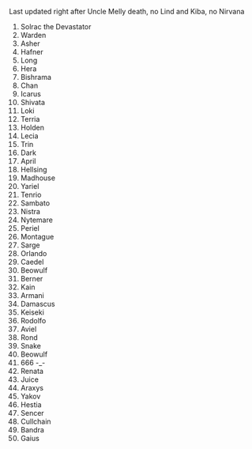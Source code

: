 Last updated right after Uncle Melly death, no Lind and Kiba, no Nirvana 
1. Solrac the Devastator
2. Warden
3. Asher
4. Hafner
5. Long
6. Hera
7. Bishrama
8. Chan
9. Icarus
10. Shivata
11. Loki
12. Terria
13. Holden
14. Lecia
15. Trin
16. Dark
17. April
18. Hellsing
19. Madhouse
20. Yariel
21. Tenrio
22. Sambato
23. Nistra
24. Nytemare
25. Periel
26. Montague
27. Sarge
28. Orlando
29. Caedel
30. Beowulf
31. Berner
32. Kain
33. Armani
34. Damascus
35. Keiseki
36. Rodolfo
37. Aviel
38. Rond
39. Snake
40. Beowulf
41. 666 -_-
42. Renata
43. Juice
44. Araxys
45. Yakov
46. Hestia
47. Sencer
48. Cullchain
49. Bandra
50. Gaius